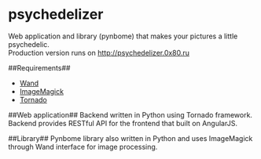 psychedelizer
=============

Web application and library (pynbome) that makes your pictures a little psychedelic.  
Production version runs on http://psychedelizer.0x80.ru

##Requirements##
* [Wand](http://wand-py.org/)
* [ImageMagick](http://imagemagick.org/)
* [Tornado](http://tornadoweb.org)

##Web application##
Backend written in Python using Tornado framework. Backend provides RESTful API for the frontend that built on AngularJS.

##Library##
Pynbome library also written in Python and uses ImageMagick through Wand interface for image processing.